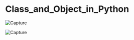 # Class_and_Object_in_Python



![Capture](https://user-images.githubusercontent.com/82764021/118531720-c46c2880-b763-11eb-94ad-824f5459e224.PNG)

![Capture](https://user-images.githubusercontent.com/82764021/118532007-1e6cee00-b764-11eb-980c-95fe5017d648.PNG)
